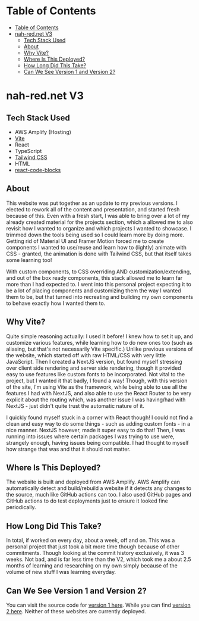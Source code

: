 
# Table of Contents
- [Table of Contents](#table-of-contents)
- [nah-red.net V3](#nah-rednet-v3)
  - [Tech Stack Used](#tech-stack-used)
  - [About](#about)
  - [Why Vite?](#why-vite)
  - [Where Is This Deployed?](#where-is-this-deployed)
  - [How Long Did This Take?](#how-long-did-this-take)
  - [Can We See Version 1 and Version 2?](#can-we-see-version-1-and-version-2)

# nah-red.net V3

## Tech Stack Used
- AWS Amplify (Hosting)
- [Vite](https://vite.dev/)
- React
- TypeScript
- [Tailwind CSS](https://tailwindcss.com/)
- HTML
- [react-code-blocks](https://www.npmjs.com/package/react-code-blocks)


## About
This website was put together as an update to my previous versions. I elected 
to rework all of the content and presentation, and started fresh because of 
this. Even with a fresh start, I was able to bring over a lot of my already 
created material for the projects section, which a allowed me to also revisit 
how I wanted to organize and which projects I wanted to showcase. I trimmed 
down the tools being used so I could learn more by doing more. Getting rid of 
Material UI and Framer Motion forced me to create components I wanted to 
use/reuse and learn how to (lightly) animate with CSS - granted, the animation 
is done with Tailwind CSS, but that itself takes some learning too!

With custom components, to CSS overriding AND customization/extending, and out 
of the box ready components, this stack allowed me to learn far more than I had 
expected to. I went into this personal project expecting it to be a lot of 
placing components and customizing them the way I wanted them to be, but that 
turned into recreating and building my own components to behave exactly how I 
wanted them to.

## Why Vite?
Quite simple reasoning actually: I used it before! I knew how to set it up,
and customize various features, while learning how to do new ones too (such as 
aliasing, but that's not necessarily Vite specific.) Unlike previous versions 
of the website, which started off with raw HTML/CSS with very little JavaScript. 
Then I created a NextJS version, but found myself stressing over client side 
rendering and server side rendering, though it provided easy to use features 
like custom fonts to be incorporated. Not vital to the project, but I wanted 
it that badly, I found a way! Though, with this version of the site, I'm using 
Vite as the framework, while being able to use all the features I had with 
NextJS, and also able to use the React Router to be very explicit about the 
routing which, was another issue I was having/had with NextJS - just didn't 
quite trust the automatic nature of it.

I quickly found myself stuck in a corner with React though! I could not find a 
clean and easy way to do some things - such as adding custom fonts - in a nice 
manner. NextJS however, made it super easy to do that! Then, I was running into 
issues where certain packages I was trying to use were, strangely enough, 
having issues being compatible. I had thought to myself how strange that was 
and that it should not matter.

## Where Is This Deployed?
The website is built and deployed from AWS Amplify. AWS Amplify can 
automatically detect and build/rebuild a website if it detects any changes to 
the source, much like GitHub actions can too. I also used GitHub pages and 
GitHub actions to do test deployments just to ensure it looked fine 
periodically.

## How Long Did This Take?
In total, if worked on every day, about a week, off and on. This was a personal 
project that just took a bit more time though because of other commitments. 
Though looking at the commit history exclusively, it was 3 weeks. Not bad, and 
is far less time than the V2, which took me a about 2.5 months of learning and 
researching on my own simply because of the volume of new stuff I was learning 
everyday.

## Can We See Version 1 and Version 2?
You can visit the source code for [version 1 here](https://github.com/NAlexH2/nahrednetv1). 
While you can find [version 2 here](https://github.com/NAlexH2/nahrednetv2). 
Neither of these websites are currently deployed.